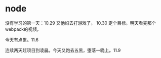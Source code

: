 # node 

没有学习的第一天：10.29 
又他妈去打游戏了。 10.30 定个目标。明天看完那个webpack的视频。

今天有点累。11.6

连续两天赶项目到凌晨。今天又跑去五黑，堕落一晚上。11.9